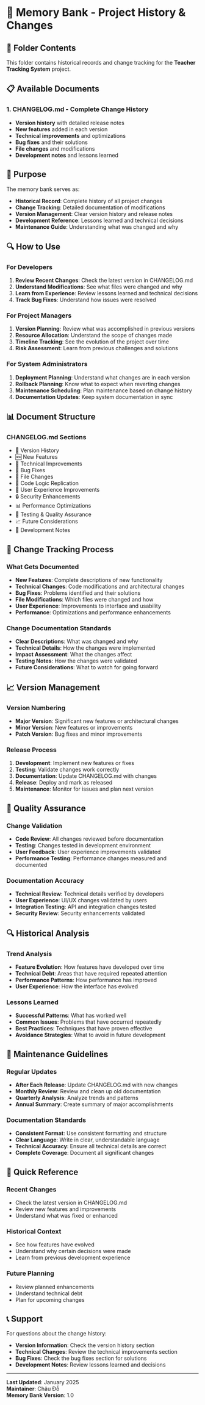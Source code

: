 # 🧠 Memory Bank - Project History & Changes

## 📁 Folder Contents

This folder contains historical records and change tracking for the **Teacher Tracking System** project.

## 📋 Available Documents

### 1. **CHANGELOG.md** - Complete Change History

- **Version history** with detailed release notes
- **New features** added in each version
- **Technical improvements** and optimizations
- **Bug fixes** and their solutions
- **File changes** and modifications
- **Development notes** and lessons learned

## 🎯 Purpose

The memory bank serves as:

- **Historical Record**: Complete history of all project changes
- **Change Tracking**: Detailed documentation of modifications
- **Version Management**: Clear version history and release notes
- **Development Reference**: Lessons learned and technical decisions
- **Maintenance Guide**: Understanding what was changed and why

## 🔍 How to Use

### **For Developers**

1. **Review Recent Changes**: Check the latest version in CHANGELOG.md
2. **Understand Modifications**: See what files were changed and why
3. **Learn from Experience**: Review lessons learned and technical decisions
4. **Track Bug Fixes**: Understand how issues were resolved

### **For Project Managers**

1. **Version Planning**: Review what was accomplished in previous versions
2. **Resource Allocation**: Understand the scope of changes made
3. **Timeline Tracking**: See the evolution of the project over time
4. **Risk Assessment**: Learn from previous challenges and solutions

### **For System Administrators**

1. **Deployment Planning**: Understand what changes are in each version
2. **Rollback Planning**: Know what to expect when reverting changes
3. **Maintenance Scheduling**: Plan maintenance based on change history
4. **Documentation Updates**: Keep system documentation in sync

## 📊 Document Structure

### **CHANGELOG.md Sections**

- 📅 Version History
- 🆕 New Features
- 🔧 Technical Improvements
- 🐛 Bug Fixes
- 📁 File Changes
- 🔄 Code Logic Replication
- 🎯 User Experience Improvements
- 🔒 Security Enhancements
- 📊 Performance Optimizations
- 🧪 Testing & Quality Assurance
- 📈 Future Considerations
- 📝 Development Notes

## 🔄 Change Tracking Process

### **What Gets Documented**

- **New Features**: Complete descriptions of new functionality
- **Technical Changes**: Code modifications and architectural changes
- **Bug Fixes**: Problems identified and their solutions
- **File Modifications**: Which files were changed and how
- **User Experience**: Improvements to interface and usability
- **Performance**: Optimizations and performance enhancements

### **Change Documentation Standards**

- **Clear Descriptions**: What was changed and why
- **Technical Details**: How the changes were implemented
- **Impact Assessment**: What the changes affect
- **Testing Notes**: How the changes were validated
- **Future Considerations**: What to watch for going forward

## 📈 Version Management

### **Version Numbering**

- **Major Version**: Significant new features or architectural changes
- **Minor Version**: New features or improvements
- **Patch Version**: Bug fixes and minor improvements

### **Release Process**

1. **Development**: Implement new features or fixes
2. **Testing**: Validate changes work correctly
3. **Documentation**: Update CHANGELOG.md with changes
4. **Release**: Deploy and mark as released
5. **Maintenance**: Monitor for issues and plan next version

## 🧪 Quality Assurance

### **Change Validation**

- **Code Review**: All changes reviewed before documentation
- **Testing**: Changes tested in development environment
- **User Feedback**: User experience improvements validated
- **Performance Testing**: Performance changes measured and documented

### **Documentation Accuracy**

- **Technical Review**: Technical details verified by developers
- **User Experience**: UI/UX changes validated by users
- **Integration Testing**: API and integration changes tested
- **Security Review**: Security enhancements validated

## 🔍 Historical Analysis

### **Trend Analysis**

- **Feature Evolution**: How features have developed over time
- **Technical Debt**: Areas that have required repeated attention
- **Performance Patterns**: How performance has improved
- **User Experience**: How the interface has evolved

### **Lessons Learned**

- **Successful Patterns**: What has worked well
- **Common Issues**: Problems that have occurred repeatedly
- **Best Practices**: Techniques that have proven effective
- **Avoidance Strategies**: What to avoid in future development

## 📝 Maintenance Guidelines

### **Regular Updates**

- **After Each Release**: Update CHANGELOG.md with new changes
- **Monthly Review**: Review and clean up old documentation
- **Quarterly Analysis**: Analyze trends and patterns
- **Annual Summary**: Create summary of major accomplishments

### **Documentation Standards**

- **Consistent Format**: Use consistent formatting and structure
- **Clear Language**: Write in clear, understandable language
- **Technical Accuracy**: Ensure all technical details are correct
- **Complete Coverage**: Document all significant changes

## 🚀 Quick Reference

### **Recent Changes**

- Check the latest version in CHANGELOG.md
- Review new features and improvements
- Understand what was fixed or enhanced

### **Historical Context**

- See how features have evolved
- Understand why certain decisions were made
- Learn from previous development experience

### **Future Planning**

- Review planned enhancements
- Understand technical debt
- Plan for upcoming changes

## 📞 Support

For questions about the change history:

- **Version Information**: Check the version history section
- **Technical Changes**: Review the technical improvements section
- **Bug Fixes**: Check the bug fixes section for solutions
- **Development Notes**: Review lessons learned and decisions

---

**Last Updated**: January 2025  
**Maintainer**: Châu Đỗ  
**Memory Bank Version**: 1.0

